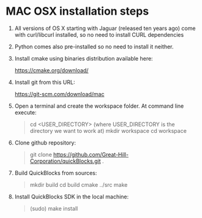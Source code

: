 # MAC OSX installation steps


1. All versions of OS X starting with Jaguar (released ten years ago) come with curl/libcurl installed, so no need to install CURL dependencies


2. Python comes also pre-installed so no need to install it neither.


4. Install cmake using binaries distribution available here:

   https://cmake.org/download/

5. Install git from this URL:

   https://git-scm.com/download/mac

6. Open a terminal and create the workspace folder. At command line execute:

   > cd <USER_DIRECTORY>    (where USER_DIRECTORY is the directory we want to work at)
   > mkdir workspace
   > cd workspace
   
 
7. Clone github repository:

   > git clone https://github.com/Great-Hill-Corporation/quickBlocks.git .


8. Build QuickBlocks from sources:

   >  mkdir build
   >  cd build
   >  cmake ../src
   >  make

9. Install QuickBlocks SDK in the local machine:

   > (sudo) make install
